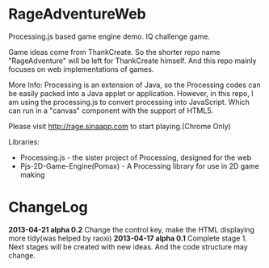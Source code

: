RageAdventureWeb
================

Processing.js based game engine demo. IQ challenge game.

Game ideas come from ThankCreate. So the shorter repo name "RageAdventure" will be left for ThankCreate himself.
And this repo mainly focuses on web implementations of games.

More Info:
  Processing is an extension of Java, so the Processing codes can be easily packed into a Java applet or application. However, in this repo, I am using the processing.js to convert processing into JavaScript. Which can run in a "canvas" component with the support of HTML5.

Please visit http://rage.sinaapp.com to start playing.(Chrome Only)

Libraries:
- Processing.js - the sister project of Processing, designed for the web
- Pjs-2D-Game-Engine(Pomax) - A Processing library for use in 2D game making

ChangeLog
================
**2013-04-21 alpha 0.2**
Change the control key, make the HTML displaying more tidy(was helped by raoxi)
**2013-04-17 alpha 0.1**
Complete stage 1. Next stages will be created with new ideas. And the code structure may change.

